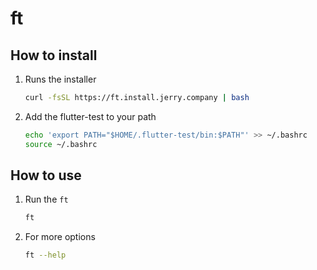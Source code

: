 # ft

## How to install

1. Runs the installer
   ```bash
   curl -fsSL https://ft.install.jerry.company | bash
   ```
2. Add the flutter-test to your path
   ```bash
   echo 'export PATH="$HOME/.flutter-test/bin:$PATH"' >> ~/.bashrc
   source ~/.bashrc
   ```

## How to use

1. Run the `ft`
   ```bash
   ft
   ```
2. For more options
   ```bash
   ft --help
   ```

